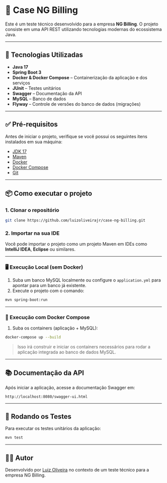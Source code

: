 # 💼 Case NG Billing

Este é um teste técnico desenvolvido para a empresa **NG Billing**. O projeto consiste em uma API REST utilizando tecnologias modernas do ecossistema Java.

---

## 🚀 Tecnologias Utilizadas

- **Java 17**
- **Spring Boot 3**
- **Docker & Docker Compose** – Containerização da aplicação e dos serviços
- **JUnit** – Testes unitários
- **Swagger** – Documentação da API
- **MySQL** – Banco de dados
- **Flyway** – Controle de versões do banco de dados (migrações)

---

## ✅ Pré-requisitos

Antes de iniciar o projeto, verifique se você possui os seguintes itens instalados em sua máquina:

- [JDK 17](https://www.oracle.com/java/technologies/javase-downloads.html)
- [Maven](https://maven.apache.org/)
- [Docker](https://www.docker.com/)
- [Docker Compose](https://docs.docker.com/compose/)
- [Git](https://git-scm.com/)

---

## 📦 Como executar o projeto

### 1. Clonar o repositório

```bash
git clone https://github.com/luizoliveirajr/case-ng-billing.git
```

### 2. Importar na sua IDE

Você pode importar o projeto como um projeto Maven em IDEs como **IntelliJ IDEA**, **Eclipse** ou similares.

---

### 🖥️ Execução Local (sem Docker)

1. Suba um banco MySQL localmente ou configure o `application.yml` para apontar para um banco já existente.
2. Execute o projeto com o comando:

```bash
mvn spring-boot:run
```

---

### 🐳 Execução com Docker Compose

1. Suba os containers (aplicação + MySQL):

```bash
docker-compose up --build
```

> Isso irá construir e iniciar os containers necessários para rodar a aplicação integrada ao banco de dados MySQL.

---

## 📚 Documentação da API

Após iniciar a aplicação, acesse a documentação Swagger em:

```
http://localhost:8080/swagger-ui.html
```

---

## 🧪 Rodando os Testes

Para executar os testes unitários da aplicação:

```bash
mvn test
```

---

## 👨‍💻 Autor

Desenvolvido por [Luiz Oliveira](https://github.com/luizoliveirajr) no contexto de um teste técnico para a empresa NG Billing.
